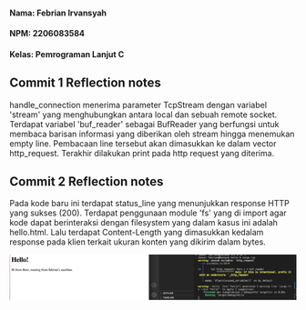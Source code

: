 #### Nama: Febrian Irvansyah
#### NPM: 2206083584
#### Kelas: Pemrograman Lanjut C

## Commit 1 Reflection notes
handle_connection menerima parameter TcpStream dengan variabel 'stream' yang menghubungkan antara local dan sebuah remote socket. Terdapat variabel 'buf_reader' sebagai BufReader yang berfungsi untuk membaca barisan informasi yang diberikan oleh stream hingga menemukan empty line. Pembacaan line tersebut akan dimasukkan ke dalam vector http_request. Terakhir dilakukan print pada http request yang diterima.

## Commit 2 Reflection notes
Pada kode baru ini terdapat status_line yang menunjukkan response HTTP yang sukses (200). Terdapat penggunaan module 'fs' yang di import agar kode dapat berinteraksi dengan filesystem yang dalam kasus ini adalah hello.html. Lalu terdapat Content-Length yang dimasukkan kedalam response pada klien terkait ukuran konten yang dikirim dalam bytes.

![Commit 2 screen capture](/assets/images/commit2.png)